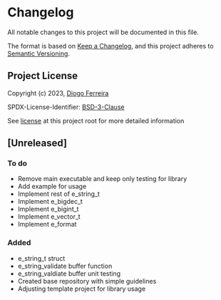 # Changelog

All notable changes to this project will be documented in this file.

The format is based on [Keep a Changelog](https://keepachangelog.com/en/1.0.0/),
and this project adheres to [Semantic Versioning](https://semver.org/spec/v2.0.0.html).


## Project License
Copyright (c) 2023, [Diogo Ferreira](https://github.com/diogoefl)

SPDX-License-Identifier: [BSD-3-Clause](https://spdx.org/licenses/BSD-3-Clause.html)

See [license](./LICENSE) at this project root for more detailed information


## [Unreleased]

### To do

- Remove main executable and keep only testing for library
- Add example for usage
- Implement rest of e_string_t
- Implement e_bigdec_t
- Implement e_bigint_t
- Implement e_vector_t
- Implement e_format

### Added

- e_string_t struct
- e_string_validate buffer function
- e_string_valdiate buffer unit testing
- Created base repository with simple guidelines
- Adjusting template project for library usage

[0.0.1]: https://github.com/diogoefl/cmake_c_project_template/releases/tag/v0.0.1